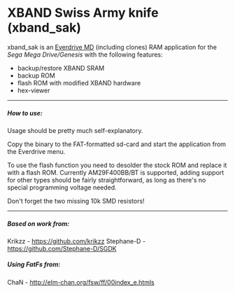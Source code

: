 # XBAND Swiss Army knife (xband_sak)

xband_sak is an [Everdrive MD](https://segaretro.org/Everdrive_MD "Everdrive MD") (including clones) RAM application for the *Sega Mega Drive/Genesis* with the following features:

- backup/restore XBAND SRAM
- backup ROM
- flash ROM with modified XBAND hardware
- hex-viewer

****
##### How to use:
Usage should be pretty much self-explanatory.

Copy the binary to the FAT-formatted sd-card and start the application from the Everdrive menu.

To use the flash function you need to desolder the stock ROM and replace it with a flash ROM.
Currently AM29F400BB/BT is supported, adding support for other types should be fairly straightforward, as long as there's no special programming voltage needed.

Don't forget the two missing 10k SMD resistors!
****
##### Based on work from:
Krikzz - https://github.com/krikzz
Stephane-D - https://github.com/Stephane-D/SGDK

##### Using FatFs from:
ChaN - http://elm-chan.org/fsw/ff/00index_e.htmls